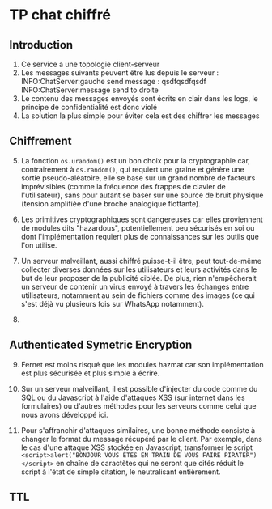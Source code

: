 # TP chat chiffré

## Introduction

1. Ce service a une topologie client-serveur
2. Les messages suivants peuvent être lus depuis le serveur :
INFO:ChatServer:gauche send message : qsdfqsdfqsdf
INFO:ChatServer:message send to droite
3. Le contenu des messages envoyés sont écrits en clair dans les logs, le principe de confidentialité est donc violé
4. La solution la plus simple pour éviter cela est des chiffrer les messages 

## Chiffrement

5. La fonction `os.urandom()` est un bon choix pour la cryptographie car, contrairement à `os.random()`, qui requiert une graine et génère une sortie pseudo-aléatoire, elle se base sur un grand nombre de facteurs imprévisibles (comme la fréquence des frappes de clavier de l'utilisateur), sans pour autant se baser sur une source de bruit physique (tension amplifiée d'une broche analogique flottante).

6. Les primitives cryptographiques sont dangereuses car elles proviennent de modules dits "hazardous", potentiellement peu sécurisés en soi ou dont l'implémentation requiert plus de connaissances sur les outils que l'on utilise.

7. Un serveur malveillant, aussi chiffré puisse-t-il être, peut tout-de-même collecter diverses données sur les utilisateurs et leurs activités dans le but de leur proposer de la publicité ciblée. De plus, rien n'empêcherait un serveur de contenir un virus envoyé à travers les échanges entre utilisateurs, notamment au sein de fichiers comme des images (ce qui s'est déjà vu plusieurs fois sur WhatsApp notamment).

8.

## Authenticated Symetric Encryption

9. Fernet est moins risqué que les modules hazmat car son implémentation est plus sécurisée et plus simple à écrire.

10. Sur un serveur malveillant, il est possible d'injecter du code comme du SQL ou du Javascript à l'aide d'attaques XSS (sur internet dans les formulaires) ou d'autres méthodes pour les serveurs comme celui que nous avons développé ici.

11. Pour s'affranchir d'attaques similaires, une bonne méthode consiste à changer le format du message récupéré par le client. Par exemple, dans le cas d'une attaque XSS stockée en Javascript, transformer le script `<script>alert("BONJOUR VOUS ÊTES EN TRAIN DE VOUS FAIRE PIRATER")</script>` en chaîne de caractètes qui ne seront que cités réduit le script à l'état de simple citation, le neutralisant entièrement.

## TTL
